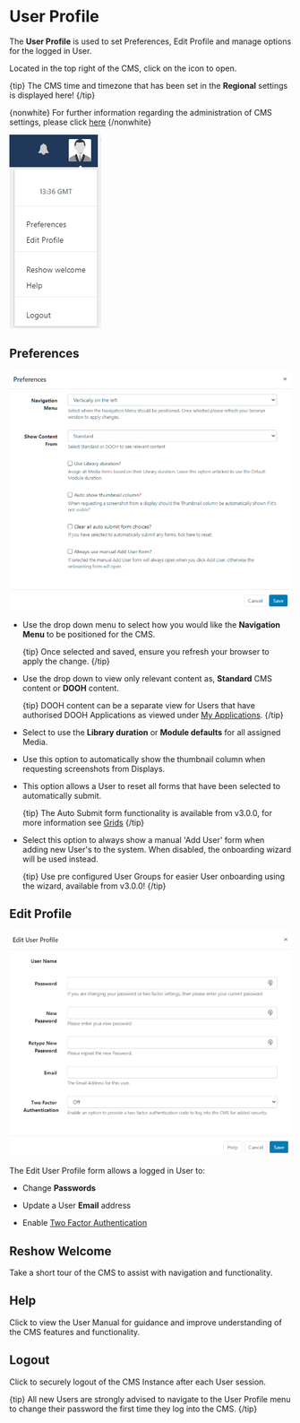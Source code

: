 <!--toc=tour-->

# User Profile

The **User Profile** is used to set Preferences, Edit Profile and manage options for the logged in User.

Located in the top right of the CMS, click on the icon to open.

{tip}
The CMS time and timezone that has been set in the **Regional** settings is displayed here!
{/tip}

{nonwhite}
For further information regarding the administration of CMS settings, please click [here](https://xibo.org.uk/docs/setup/xibo-cms-settings)
{/nonwhite}

![User Profile](img/tour_user_profile.png)

## Preferences

![Preferences](img/v3_tour_profile_preferences.png) 

- Use the drop down menu to select how you would like the **Navigation Menu** to be positioned for the CMS.

  {tip}
  Once selected and saved, ensure you refresh your browser to apply the change.
  {/tip}

- Use the drop down to view only relevant content as, **Standard** CMS content or **DOOH** content.

  {tip}
  DOOH content can be a separate view for Users that have authorised DOOH Applications as viewed under [My Applications](https://xibo.org.uk/manual/en/users_administration.html#my_applications).
  {/tip}

- Select to use the **Library duration** or **Module defaults** for all assigned Media.

- Use this option to automatically show the thumbnail column when requesting screenshots from Displays.

- This option allows a User to reset all forms that have been selected to automatically submit.

  {tip}
  The Auto Submit form functionality is available from v3.0.0, for more information see [Grids](tour_grids.html)
  {/tip}

- Select this option to always show a manual 'Add User' form when adding new User's to the system. When disabled, the onboarding wizard will be used instead.

  {tip}
  Use pre configured User Groups for easier User onboarding using the wizard, available from v3.0.0!
  {/tip}

## Edit Profile

![Edit Profile](img/v3_tour_edit_profile.png)

The Edit User Profile form allows a logged in User to:

- Change **Passwords**
- Update a User **Email** address

- Enable [Two Factor Authentication](https://xibo.org.uk/manual/en/tour_two_factor_authentication.html) 

## Reshow Welcome

Take a short tour of the CMS to assist with navigation and functionality.

## Help

Click to view the User Manual for guidance and improve understanding of the CMS features and functionality.

## Logout

Click to securely logout of the CMS Instance after each User session.

{tip}
All new Users are strongly advised to navigate to the User Profile menu to change their password the first time they log into the CMS.
{/tip}